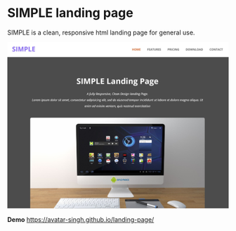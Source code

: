 # SIMPLE landing page

SIMPLE is a clean, responsive html landing page for general use.

![img](assets/img/screenshot.jpg)

**Demo** <https://avatar-singh.github.io/landing-page/>
